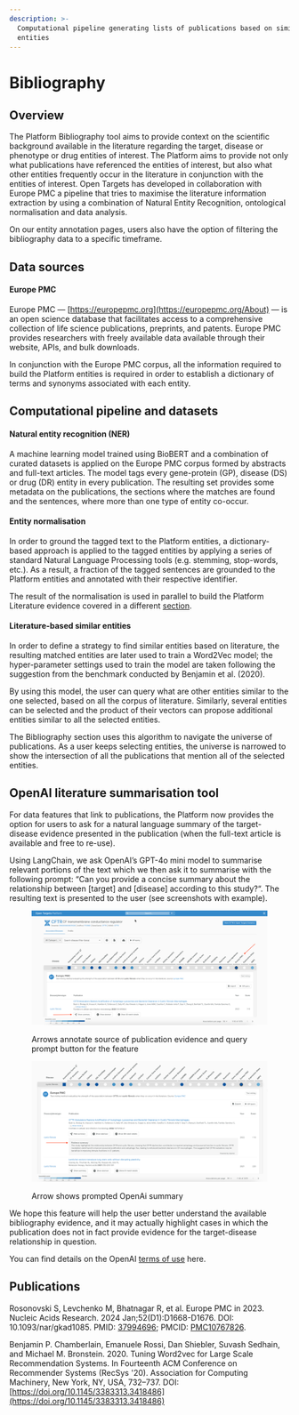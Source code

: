 ```yaml
---
description: >-
  Computational pipeline generating lists of publications based on similar
  entities
---
```


# Bibliography

## Overview

The Platform Bibliography tool aims to provide context on the scientific background available in the literature regarding the target, disease or phenotype or drug entities of interest. The Platform aims to provide not only what publications have referenced the entities of interest, but also what other entities frequently occur in the literature in conjunction with the entities of interest. Open Targets has developed in collaboration with Europe PMC a pipeline that tries to maximise the literature information extraction by using a combination of Natural Entity Recognition, ontological normalisation and data analysis.

On our entity annotation pages, users also have the option of filtering the bibliography data to a specific timeframe.

## Data sources

#### Europe PMC

Europe PMC — [https://europepmc.org](https://europepmc.org/About) — is an open science database that facilitates access to a comprehensive collection of life science publications, preprints, and patents. Europe PMC provides researchers with freely available data available through their website, APIs, and bulk downloads.

In conjunction with the Europe PMC corpus, all the information required to build the Platform entities is required in order to establish a dictionary of terms and synonyms associated with each entity.

## Computational pipeline and datasets

#### Natural entity recognition (NER)

A machine learning model trained using BioBERT and a combination of curated datasets is applied on the Europe PMC corpus formed by abstracts and full-text articles. The model tags every gene-protein (GP), disease (DS) or drug (DR) entity in every publication. The resulting set provides some metadata on the publications, the sections where the matches are found and the sentences, where more than one type of entity co-occur.

#### Entity normalisation

In order to ground the tagged text to the Platform entities, a dictionary-based approach is applied to the tagged entities by applying a series of standard Natural Language Processing tools (e.g. stemming, stop-words, etc.). As a result, a fraction of the tagged sentences are grounded to the Platform entities and annotated with their respective identifier.

The result of the normalisation is used in parallel to build the Platform Literature evidence covered in a different [section](evidence.md#europe-pmc).

#### Literature-based similar entities

In order to define a strategy to find similar entities based on literature, the resulting matched entities are later used to train a Word2Vec model; the hyper-parameter settings used to train the model are taken following the suggestion from the benchmark conducted by Benjamin et al. (2020).

By using this model, the user can query what are other entities similar to the one selected, based on all the corpus of literature. Similarly, several entities can be selected and the product of their vectors can propose additional entities similar to all the selected entities.

The Bibliography section uses this algorithm to navigate the universe of publications. As a user keeps selecting entities, the universe is narrowed to show the intersection of all the publications that mention all of the selected entities.

## OpenAI literature summarisation tool

For data features that link to publications, the Platform now provides the option for users to ask for a natural language summary of the target-disease evidence presented in the publication (when the full-text article is available and free to re-use).

Using LangChain, we ask OpenAI’s GPT-4o mini model to summarise relevant portions of the text which we then ask it to summarise with the following prompt: “Can you provide a concise summary about the relationship between \[target] and \[disease] according to this study?“. The resulting text is presented to the user (see screenshots with example).

<figure><img src=".gitbook/assets/Screenshot 2024-10-13 at 18.43.05.png" alt=""><figcaption><p>Arrows annotate source of publication evidence and query prompt button for the feature</p></figcaption></figure>

<figure><img src=".gitbook/assets/Screenshot 2024-10-13 at 18.45.24.png" alt=""><figcaption><p>Arrow shows prompted OpenAi summary</p></figcaption></figure>

We hope this feature will help the user better understand the available bibliography evidence, and it may actually highlight cases in which the publication does not in fact provide evidence for the target-disease relationship in question.

You can find details on the OpenAI [terms of use](https://openai.com/policies/terms-of-use) here.

## Publications

Rosonovski S, Levchenko M, Bhatnagar R, et al. Europe PMC in 2023. Nucleic Acids Research. 2024 Jan;52(D1):D1668-D1676. DOI: 10.1093/nar/gkad1085. PMID: [37994696](https://pubmed.ncbi.nlm.nih.gov/37994696/); PMCID: [PMC10767826](https://europepmc.org/article/MED/37994696).

Benjamin P. Chamberlain, Emanuele Rossi, Dan Shiebler, Suvash Sedhain, and Michael M. Bronstein. 2020. Tuning Word2vec for Large Scale Recommendation Systems. In Fourteenth ACM Conference on Recommender Systems (RecSys '20). Association for Computing Machinery, New York, NY, USA, 732–737. DOI:[https://doi.org/10.1145/3383313.3418486](https://doi.org/10.1145/3383313.3418486)
